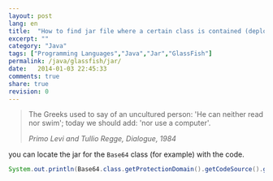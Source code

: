 ```yaml
---
layout: post
lang: en
title:  "How to find jar file where a certain class is contained (deployed in GlassFish)."
excerpt: ""
category: "Java"
tags: ["Programming Languages","Java","Jar","GlassFish"]
permalink: /java/glassfish/jar/
date:   2014-01-03 22:45:33
comments: true
share: true
revision: 0
---
```


> The Greeks used to say of an uncultured person: 'He can neither read nor swim'; today we should add: 'nor use a computer'.
>
> <cite>Primo Levi and Tullio Regge, Dialogue, 1984</cite>

you can locate the jar for the `Base64` class (for example) with the code.

```java
System.out.println(Base64.class.getProtectionDomain().getCodeSource().getLocation());
```

